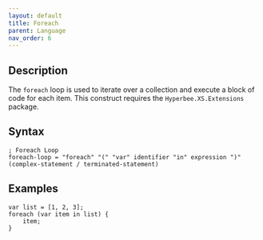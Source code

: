 ```yaml
---
layout: default
title: Foreach
parent: Language
nav_order: 6
---
```


## Description

The `foreach` loop is used to iterate over a collection and execute a block of code for each item. This construct requires the `Hyperbee.XS.Extensions` package.

## Syntax

```abnf
; Foreach Loop
foreach-loop = "foreach" "(" "var" identifier "in" expression ")" (complex-statement / terminated-statement)
```

## Examples

```xs
var list = [1, 2, 3];
foreach (var item in list) {
    item;
}
```
